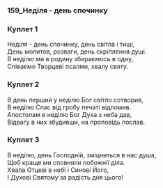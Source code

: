 ### 159_Неділя - день спочинку
### Куплет 1
Неділя - день спочинку, день світла і тиші,<br/>День молитов, розваги, день скріплення душі.<br/>В неділю ми в родину збираємось в одну,<br/>Співаємо Творцеві псалми, хвалу святу.
### Куплет 2
В день перший у неділю Бог світло сотворив,<br/>В неділю Спас від гробу печаті відломив.<br/>Апостолам в неділю Бог Духа з неба дав,<br/>Відвагу в них збудивши, на проповідь послав.
### Куплет 3
В неділю, день Господній, зміцниться в нас душа,<br/>Щоб краще ми сповняли побожнії діла.<br/>Хвала Отцеві в небі і Синові Його,<br/>І Духові Святому за радість дня цього!
